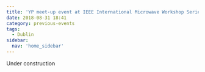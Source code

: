 ```yaml
---
title: 'YP meet-up event at IEEE International Microwave Workshop Series, Dublin – August 2018'
date: 2018-08-31 18:41
category: previous-events
tags:
  - Dublin
sidebar:
  nav: 'home_sidebar'
---
```


Under construction
